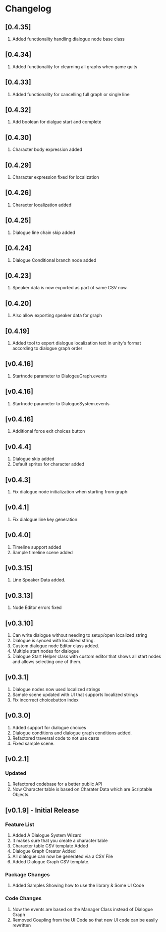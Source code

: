 # Changelog

## [0.4.35]
1. Added functionality handling dialogue node base class

## [0.4.34]
1. Added functionality for clearning all graphs when game quits

## [0.4.33]
1. Added functionality for cancelling full graph or single line

## [0.4.32]
1. Add boolean for dialgue start and complete

## [0.4.30]
1. Character body expression added

## [0.4.29]
1. Character expression fixed for localization


## [0.4.26]
1. Character localization added


## [0.4.25]
1. Dialogue line chain skip added

## [0.4.24]
1. Dialogue Conditional branch node added

## [0.4.23]
1. Speaker data is now exported as part of same CSV now.

## [0.4.20]
1. Also allow exporting speaker data for graph
## [0.4.19] 
1. Added tool to export dialogue localization text in unity's format according to dialogue graph order 

## [v0.4.16]
1. Startnode parameter to DialogeuGraph.events
 
## [v0.4.16]
1. Startnode parameter to DialogueSystem.events

## [v0.4.16]
1. Additional force exit choices button

## [v0.4.4]
1. Dialogue skip added
1. Default sprites for character added

## [v0.4.3]
1. Fix dialogue node initialization when starting from graph

## [v0.4.1]
1. Fix dialogue line key generation

## [v0.4.0]
1. Timeline support added
2. Sample timeline scene added

## [v0.3.15]
1. Line Speaker Data added.

## [v0.3.13]
1. Node Editor errors fixed 

## [v0.3.10] 
1. Can write dialogue without needing to setup/open localized string
1. Dialogue is synced with localized string.
1. Custom dialogue node Editor class added.
1. Multiple start nodes for dialogue
1. Dialogue Start Helper class with custom editor that shows all start nodes and allows selecting one of them.
## [v0.3.1] 
1. Dialogue nodes now used localized strings
2. Sample scene updated with UI that supports localized strings
3. Fix incorrect choicebutton index

## [v0.3.0] 
1. Added support for dialogue choices
2. Dialogue conditions and dialogue graph conditions added.
3. Refactored traversal code to not use casts
4. Fixed sample scene.

## [v0.2.1] 

### Updated
1. Refactored codebase for a better public API
2. Now Character table is based on Charater Data which are Scriptable Objects.


## [v0.1.9] - Initial Release

### Feature List
1. Added A Dialogue System Wizard
2. It makes sure that you create a character table
3. Character table CSV template Added
4. Dialogue Graph Creator Added
5. All dialogue can now be generated via a CSV File
6. Added Dialogue Graph CSV template.

### Package Changes
1. Added Samples Showing how to use the library & Some UI Code

### Code Changes

1. Now the events are based on the Manager Class instead of Dialogue Graph
2. Removed Coupling from the UI Code so that new UI code can be easily rewritten